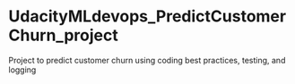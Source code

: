 # UdacityMLdevops_PredictCustomerChurn_project
Project to predict customer churn using coding best practices, testing, and logging
